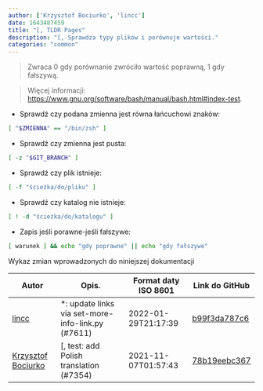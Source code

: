 ```yaml
---
author: ['Krzysztof Bociurko', 'lincc']
date: 1643487459
title: "[, TLDR Pages"
description: "[, Sprawdza typy plików i porównuje wartości."
categories: "common"
---
```

> Zwraca 0 gdy porównanie zwróciło wartość poprawną, 1 gdy fałszywą.

> Więcej informacji: <https://www.gnu.org/software/bash/manual/bash.html#index-test>.

- Sprawdź czy podana zmienna jest równa łańcuchowi znaków:

```bash
[ "$ZMIENNA" == "/bin/zsh" ]
```

- Sprawdź czy zmienna jest pusta:

```bash
[ -z "$GIT_BRANCH" ]
```

- Sprawdź czy plik istnieje:

```bash
[ -f "ścieżka/do/pliku" ]
```

- Sprawdź czy katalog nie istnieje:

```bash
[ ! -d "ścieżka/do/katalogu" ]
```

- Zapis jeśli porawne-jeśli fałszywe:

```bash
[ warunek ] && echo "gdy poprawne" || echo "gdy fałszywe"
```
Wykaz zmian wprowadzonych do niniejszej dokumentacji


Autor | Opis. | Format daty ISO 8601 | Link do GitHub
------|-----|-----|-----
[lincc](mailto:46962923+blueskyson@users.noreply.github.com) | *: update links via set-more-info-link.py (#7611) | 2022-01-29T21:17:39 | [b99f3da787c6](https://github.com/tldr-pages/tldr/commit/b99f3da787c6f43a545b9cb5ebd8265b1367fbc4)
[Krzysztof Bociurko](mailto:chanibal@users.noreply.github.com) | [, test: add Polish translation (#7354) | 2021-11-07T01:57:43 | [78b19eebc367](https://github.com/tldr-pages/tldr/commit/78b19eebc3677a1ae9890450708fff2a89f77ffa)

